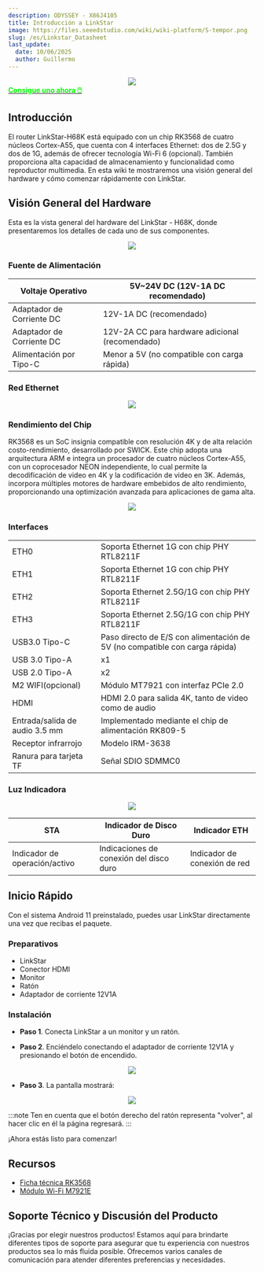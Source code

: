 ```yaml
---
description: ODYSSEY - X86J4105
title: Introducción a LinkStar
image: https://files.seeedstudio.com/wiki/wiki-platform/S-tempor.png
slug: /es/Linkstar_Datasheet
last_update:
  date: 10/06/2025
  author: Guillermo
---
```


<!-- ---
name: 
category: 
bzurl: 
prodimagename:
surveyurl: 
sku: 
tags:
--- -->

<div align="center"><img width={700} src="https://files.seeedstudio.com/wiki/LinkStar/OVerview.jpg" /></div>

<div class="get_one_now_container" style={{textAlign: 'center'}}>
    <a class="get_one_now_item" href="https://www.seeedstudio.com/LinkStar-H68K-1432-p-5501.html">
            <strong><span><font color={'FFFFFF'} size={"4"}> Consigue uno ahora 🖱️</font></span></strong>
    </a>
</div>

## Introducción

El router LinkStar-H68K está equipado con un chip RK3568 de cuatro núcleos Cortex-A55, que cuenta con 4 interfaces Ethernet: dos de 2.5G y dos de 1G, además de ofrecer tecnología Wi-Fi 6 (opcional). También proporciona alta capacidad de almacenamiento y funcionalidad como reproductor multimedia. En esta wiki te mostraremos una visión general del hardware y cómo comenzar rápidamente con LinkStar.

## Visión General del Hardware

Esta es la vista general del hardware del LinkStar - H68K, donde presentaremos los detalles de cada uno de sus componentes.

<div align="center"><img width={700} src="https://files.seeedstudio.com/wiki/LinkStar/hardware_overview1.jpg" /></div>

### Fuente de Alimentación

<!-- <style type="text/css" dangerouslySetInnerHTML={{__html: "\n.tg  {border-collapse:collapse;border-spacing:0;}\n.tg td{border-color:black;border-style:solid;border-width:1px;font-family:Arial, sans-serif;font-size:14px;\n  overflow:hidden;padding:10px 5px;word-break:normal;}\n.tg th{border-color:black;border-style:solid;border-width:1px;font-family:Arial, sans-serif;font-size:14px;\n  font-weight:normal;overflow:hidden;padding:10px 5px;word-break:normal;}\n.tg .tg-y6fn{background-color:#c0c0c0;text-align:left;vertical-align:top}\n.tg .tg-0lax{text-align:left;vertical-align:top}\n" }} /> -->

<table className="tg">
  <thead>
    <tr>
      <th className="tg-y6fn">Voltaje Operativo</th>
      <th className="tg-0lax">5V~24V DC (12V-1A DC recomendado)</th>
    </tr>
  </thead>
  <tbody>
    <tr>
      <td className="tg-y6fn">Adaptador de Corriente DC</td>
      <td className="tg-0lax">12V-1A DC (recomendado)</td>
    </tr>
    <tr>
      <td className="tg-y6fn">Adaptador de Corriente DC</td>
      <td className="tg-0lax">12V-2A CC para hardware adicional (recomendado)</td>
    </tr>
    <tr>
      <td className="tg-y6fn"><span style={{fontWeight: 400, fontStyle: 'normal'}}>Alimentación por Tipo-C</span></td>
      <td className="tg-0lax">Menor a 5V (no compatible con carga rápida)</td>
    </tr>
  </tbody>
</table>

### Red Ethernet

<div align="center"><img width={700} src="https://wdcdn.qpic.cn/MTY4ODg1NTkyNTI4NTEyMg_968748_fi2e0dpZ5__TlzPp_1668582262?w=960&h=500" /></div>

### Rendimiento del Chip

RK3568 es un SoC insignia compatible con resolución 4K y de alta relación costo-rendimiento, desarrollado por SWICK. Este chip adopta una arquitectura ARM e integra un procesador de cuatro núcleos Cortex-A55, con un coprocesador NEON independiente, lo cual permite la decodificación de video en 4K y la codificación de video en 3K. Además, incorpora múltiples motores de hardware embebidos de alto rendimiento, proporcionando una optimización avanzada para aplicaciones de gama alta.

<div align="center"><img width={700} src="https://files.seeedstudio.com/wiki/LinkStar/chip_performance.png" /></div>

### Interfaces

<!-- <style type="text/css" dangerouslySetInnerHTML={{__html: "\n.tg  {border-collapse:collapse;border-spacing:0;}\n.tg td{border-color:black;border-style:solid;border-width:1px;font-family:Arial, sans-serif;font-size:14px;\n  overflow:hidden;padding:10px 5px;word-break:normal;}\n.tg th{border-color:black;border-style:solid;border-width:1px;font-family:Arial, sans-serif;font-size:14px;\n  font-weight:normal;overflow:hidden;padding:10px 5px;word-break:normal;}\n.tg .tg-0pky{border-color:inherit;text-align:left;vertical-align:top}\n.tg .tg-w2ai{background-color:#FFF;border-color:inherit;color:#3D3D3D;text-align:left;vertical-align:top}\n.tg .tg-2e9t{background-color:#FFF;color:#3D3D3D;text-align:left;vertical-align:top}\n" }} /> -->

<table class="tg">
<tbody>
  <tr>
    <td class="tg-0pky">ETH0</td>
    <td class="tg-0pky">Soporta Ethernet 1G con chip PHY RTL8211F</td>
  </tr>
  <tr>
    <td class="tg-0pky">ETH1</td>
    <td class="tg-0pky">Soporta Ethernet 1G con chip PHY RTL8211F</td>
  </tr>
  <tr>
    <td class="tg-0pky">ETH2</td>
    <td class="tg-0pky">Soporta Ethernet 2.5G/1G con chip PHY RTL8211F</td>
  </tr>
  <tr>
    <td class="tg-0pky">ETH3</td>
    <td class="tg-0pky">Soporta Ethernet 2.5G/1G con chip PHY RTL8211F</td>
  </tr>
    <tr>
    <td class="tg-0pky">USB3.0 Tipo-C</td>
    <td class="tg-0pky">Paso directo de E/S con alimentación de 5V (no compatible con carga rápida)</td>
  </tr>
    <tr>
    <td class="tg-0pky">USB 3.0 Tipo-A</td>
    <td class="tg-0pky">x1</td>
  </tr>
    <tr>
    <td class="tg-0pky">USB 2.0 Tipo-A</td>
    <td class="tg-0pky">x2</td>
  </tr>
  <tr>
    <td class="tg-0pky">M2 WIFI(opcional)</td>
    <td class="tg-0pky">Módulo MT7921 con interfaz PCIe 2.0</td>
  </tr>
    <tr>
    <td class="tg-0pky">HDMI</td>
    <td class="tg-0pky">HDMI 2.0 para salida 4K, tanto de video como de audio</td>
  </tr>
  <tr>
    <td class="tg-0pky">Entrada/salida de audio 3.5 mm</td>
    <td class="tg-0pky">Implementado mediante el chip de alimentación RK809-5</td>
  </tr>
  <tr>
    <td class="tg-0pky">Receptor infrarrojo</td>
    <td class="tg-0pky">Modelo IRM-3638</td>
  </tr>
  <tr>
    <td class="tg-0pky">Ranura para tarjeta TF</td>
    <td class="tg-0pky">Señal SDIO SDMMC0</td>
  </tr>
</tbody>
</table>

### Luz Indicadora

<div align="center"><img width={400} src="https://files.seeedstudio.com/wiki/LinkStar/indicator.png" /></div>

<!-- <style type="text/css" dangerouslySetInnerHTML={{__html: "\n.tg  {border-collapse:collapse;border-spacing:0;}\n.tg td{border-color:black;border-style:solid;border-width:1px;font-family:Arial, sans-serif;font-size:14px;\n  overflow:hidden;padding:10px 5px;word-break:normal;}\n.tg th{border-color:black;border-style:solid;border-width:1px;font-family:Arial, sans-serif;font-size:14px;\n  font-weight:normal;overflow:hidden;padding:10px 5px;word-break:normal;}\n.tg .tg-y698{background-color:#efefef;border-color:inherit;text-align:left;vertical-align:top}\n.tg .tg-0pky{border-color:inherit;text-align:left;vertical-align:top}\n" }} /> -->

<table class="tg">
<thead>
  <tr>
    <th class="tg-y698">STA</th>
    <th class="tg-y698">Indicador de Disco Duro</th>
    <th class="tg-y698">Indicador ETH</th>
  </tr>
</thead>
<tbody>
  <tr>
    <td class="tg-0pky">Indicador de operación/activo</td>
    <td class="tg-0pky">Indicaciones de conexión del disco duro</td>
    <td class="tg-0pky">Indicador de conexión de red</td>
  </tr>
</tbody>
</table>

## Inicio Rápido

Con el sistema Android 11 preinstalado, puedes usar LinkStar directamente una vez que recibas el paquete.

### Preparativos

- LinkStar
- Conector HDMI
- Monitor
- Ratón
- Adaptador de corriente 12V1A

### Instalación

- **Paso 1**. Conecta LinkStar a un monitor y un ratón.

- **Paso 2**. Enciéndelo conectando el adaptador de corriente 12V1A y presionando el botón de encendido.

<div align="center"><img width={400} src="https://files.seeedstudio.com/wiki/LinkStar/power.png" /></div>

- **Paso 3**. La pantalla mostrará:

<div align="center"><img width={700} src="https://files.seeedstudio.com/wiki/LinkStar/display.png" /></div>

:::note
Ten en cuenta que el botón derecho del ratón representa "volver", al hacer clic en él la página regresará.
:::

¡Ahora estás listo para comenzar!

## Recursos

- [Ficha técnica RK3568](https://files.seeedstudio.com/wiki/LinkStar/RK3568_Brief_Datasheet.pdf)
- [Módulo Wi-Fi M7921E](https://files.seeedstudio.com/wiki/LinkStar/M7921E_Wi-Fi_Module.pdf)

## Soporte Técnico y Discusión del Producto

¡Gracias por elegir nuestros productos! Estamos aquí para brindarte diferentes tipos de soporte para asegurar que tu experiencia con nuestros productos sea lo más fluida posible. Ofrecemos varios canales de comunicación para atender diferentes preferencias y necesidades.

<div class="button_tech_support_container">
<a href="https://forum.seeedstudio.com/" class="button_forum"></a> 
<a href="https://www.seeedstudio.com/contacts" class="button_email"></a>
</div>

<div class="button_tech_support_container">
<a href="https://discord.gg/eWkprNDMU7" class="button_discord"></a> 
<a href="https://github.com/Seeed-Studio/wiki-documents/discussions/69" class="button_discussion"></a>
</div>
